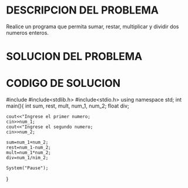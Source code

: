 # DESCRIPCION DEL PROBLEMA

Realice un programa que permita sumar, restar, multiplicar y dividir dos numeros enteros.


# SOLUCION DEL PROBLEMA





# CODIGO DE SOLUCION

 #include<iostream>
 #include<stdlib.h>
 #include<stdio.h>
  using namespace std;
  int main(){
   int sum, rest, mult, num_1, num_2;
   float div;
    
    cout<<"Ingrese el primer numero;
    cin>>num_1;
    cout<<"Ingrese el segundo numero;
    cin>>num_2;
    
    sum=num_1+num_2;
    rest=num_1-num_2;
    mult=num_1*num_2;
    div=num_1/nim_2;

    System("Pause");
  }
